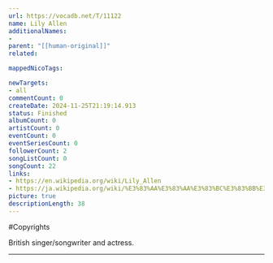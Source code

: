 ```yaml
---
url: https://vocadb.net/T/11122
name: Lily Allen
additionalNames: 
- 
parent: "[[human-original]]"
related:

mappedNicoTags:

newTargets:
- all
commentCount: 0
createDate: 2024-11-25T21:19:14.913
status: Finished
albumCount: 0
artistCount: 0
eventCount: 0
eventSeriesCount: 0
followerCount: 2
songListCount: 0
songCount: 22
links: 
- https://en.wikipedia.org/wiki/Lily_Allen
- https://ja.wikipedia.org/wiki/%E3%83%AA%E3%83%AA%E3%83%BC%E3%83%BB%E3%82%A2%E3%83%AC%E3%83%B3
picture: true
descriptionLength: 38
---
```


#Copyrights

British singer/songwriter and actress.

---

